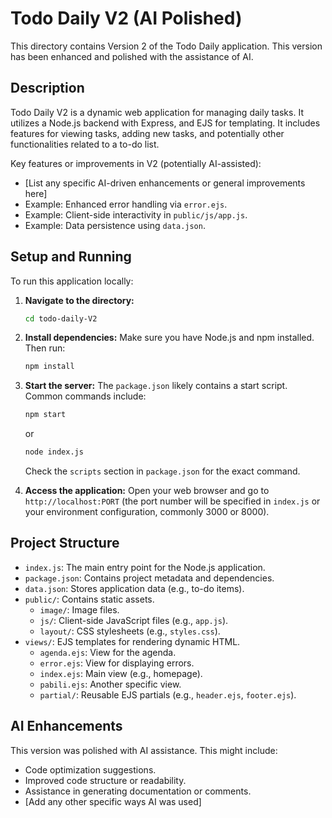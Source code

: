 # Todo Daily V2 (AI Polished)

This directory contains Version 2 of the Todo Daily application. This version has been enhanced and polished with the assistance of AI.

## Description

Todo Daily V2 is a dynamic web application for managing daily tasks. It utilizes a Node.js backend with Express, and EJS for templating. It includes features for viewing tasks, adding new tasks, and potentially other functionalities related to a to-do list.

Key features or improvements in V2 (potentially AI-assisted):
- [List any specific AI-driven enhancements or general improvements here]
- Example: Enhanced error handling via `error.ejs`.
- Example: Client-side interactivity in `public/js/app.js`.
- Example: Data persistence using `data.json`.

## Setup and Running

To run this application locally:

1.  **Navigate to the directory:**
    ```bash
    cd todo-daily-V2
    ```
2.  **Install dependencies:**
    Make sure you have Node.js and npm installed. Then run:
    ```bash
    npm install
    ```
3.  **Start the server:**
    The `package.json` likely contains a start script. Common commands include:
    ```bash
    npm start
    ```
    or
    ```bash
    node index.js
    ```
    Check the `scripts` section in `package.json` for the exact command.

4.  **Access the application:**
    Open your web browser and go to `http://localhost:PORT` (the port number will be specified in `index.js` or your environment configuration, commonly 3000 or 8000).

## Project Structure

- `index.js`: The main entry point for the Node.js application.
- `package.json`: Contains project metadata and dependencies.
- `data.json`: Stores application data (e.g., to-do items).
- `public/`: Contains static assets.
    - `image/`: Image files.
    - `js/`: Client-side JavaScript files (e.g., `app.js`).
    - `layout/`: CSS stylesheets (e.g., `styles.css`).
- `views/`: EJS templates for rendering dynamic HTML.
    - `agenda.ejs`: View for the agenda.
    - `error.ejs`: View for displaying errors.
    - `index.ejs`: Main view (e.g., homepage).
    - `pabili.ejs`: Another specific view.
    - `partial/`: Reusable EJS partials (e.g., `header.ejs`, `footer.ejs`).

## AI Enhancements

This version was polished with AI assistance. This might include:
- Code optimization suggestions.
- Improved code structure or readability.
- Assistance in generating documentation or comments.
- [Add any other specific ways AI was used]

